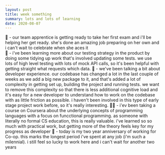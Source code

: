 ```yaml
---
layout: post
title: week something
summary: lots and lots of learning
date: 2020-08-07
---
```


🔖 - our team apprentice is getting ready to take her first exam and i'll be helping her get ready. she's done an amazing job preparing on her own and i can't wait to celebrate when she aces it  
🧪 - i've been learning more about our testing strategy in the product by doing some tidying up work that's involved updating some tests. we use lots of high level testing with lots of mock API calls, so it's been helpful with getting straight what requests which data.
🧹 - we've been talking a bit about developer experience. our codebase has changed a lot in the last couple of weeks as we add a big new package to it, and that's added a lot of complexity in getting set up, building the project and running tests. we want to remove this complexity so that there is less additional cognitive load and it's easy for a new developer to understand how to work on the codebase with as little friction as possible. i haven't been involved in this type of early stage project work before, so it's really interesting.
👨‍🏫 - i'ev been taking a course on Coursera about the underlying concepts of programming languages with a focus on funcctional programming. as someone with literally no formal CS education, this is really valuable. i've learned so so much with practical work, but getting more of the theory feels key for my progress as developer
🎂 - today is my two year anniversary of working for Co-op. this marks the longest period i've spent at any job (i'm such a milennial). i still feel so lucky to work here and i can't wait for another two years
